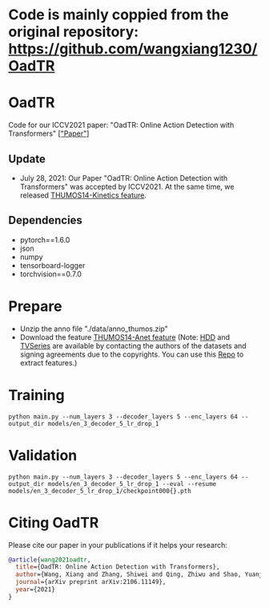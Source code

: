 # Code is mainly coppied from the original repository: https://github.com/wangxiang1230/OadTR


# OadTR
Code for our ICCV2021 paper: "OadTR: Online Action Detection with Transformers" [["Paper"]](https://arxiv.org/pdf/2106.11149.pdf)

## Update

* July 28, 2021: Our Paper "OadTR: Online Action Detection with Transformers" was accepted by ICCV2021. At the same time, we released [THUMOS14-Kinetics feature](https://zenodo.org/record/5140603#.YQDk8britPY).  

## Dependencies

* pytorch==1.6.0 
* json
* numpy
* tensorboard-logger
* torchvision==0.7.0


# Prepare
* Unzip the anno file "./data/anno_thumos.zip"
* Download the feature [THUMOS14-Anet feature](https://zenodo.org/record/5035147#.YNhWG7vitPY) (Note: [HDD](https://usa.honda-ri.com/hdd) and [TVSeries](https://homes.esat.kuleuven.be/psi-archive/rdegeest/TVSeries.html) are available by contacting the authors of the datasets and signing agreements due to the copyrights. You can use this [Repo](https://github.com/yjxiong/anet2016-cuhk) to extract features.)

# Training
```
python main.py --num_layers 3 --decoder_layers 5 --enc_layers 64 --output_dir models/en_3_decoder_5_lr_drop_1
```
# Validation
```
python main.py --num_layers 3 --decoder_layers 5 --enc_layers 64 --output_dir models/en_3_decoder_5_lr_drop_1 --eval --resume models/en_3_decoder_5_lr_drop_1/checkpoint000{}.pth
```

# Citing OadTR
Please cite our paper in your publications if it helps your research:

```BibTeX
@article{wang2021oadtr,
  title={OadTR: Online Action Detection with Transformers},
  author={Wang, Xiang and Zhang, Shiwei and Qing, Zhiwu and Shao, Yuanjie and Zuo, Zhengrong and Gao, Changxin and Sang, Nong},
  journal={arXiv preprint arXiv:2106.11149},
  year={2021}
}
```
